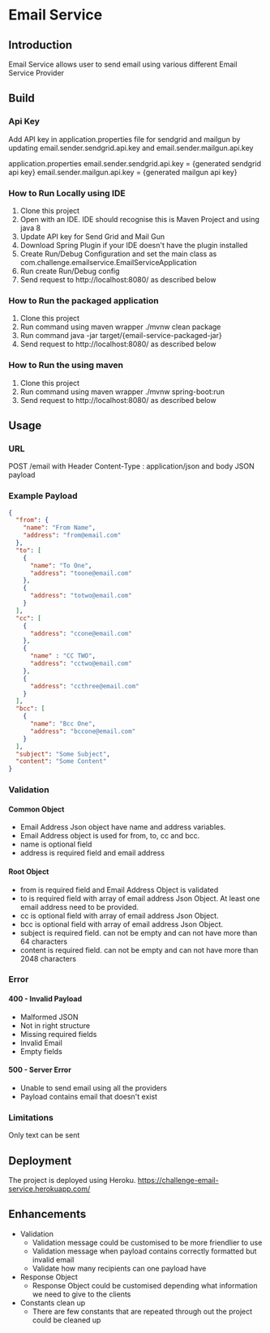 # Email Service
## Introduction
Email Service allows user to send email using various different Email Service Provider

## Build
### Api Key
Add API key in application.properties file for sendgrid and mailgun by updating email.sender.sendgrid.api.key and email.sender.mailgun.api.key

application.properties
email.sender.sendgrid.api.key = {generated sendgrid api key} 
email.sender.mailgun.api.key = {generated mailgun api key}

### How to Run Locally using IDE
1. Clone this project
2. Open with an IDE. IDE should recognise this is Maven Project and using java 8
3. Update API key for Send Grid and Mail Gun
4. Download Spring Plugin if your IDE doesn't have the plugin installed
5. Create Run/Debug Configuration and set the main class as com.challenge.emailservice.EmailServiceApplication
6. Run create Run/Debug config
7. Send request to http://localhost:8080/ as described below

### How to Run the packaged application
1. Clone this project
2. Run command using maven wrapper ./mvnw clean package
3. Run command java -jar target/{email-service-packaged-jar}
4. Send request to http://localhost:8080/ as described below

### How to Run the using maven
1. Clone this project
2. Run command using maven wrapper ./mvnw spring-boot:run
3. Send request to http://localhost:8080/ as described below

## Usage
### URL
POST /email with Header Content-Type : application/json and body JSON payload

### Example Payload
```JSON
{
  "from": {
    "name": "From Name",
    "address": "from@email.com"
  },
  "to": [
    {
      "name": "To One",
      "address": "toone@email.com"
    },
    {
      "address": "totwo@email.com"
    }
  ],
  "cc": [
    {
      "address": "ccone@email.com"
    },
    {
      "name" : "CC TWO",
      "address": "cctwo@email.com"
    },
    {
      "address": "ccthree@email.com"
    }
  ],
  "bcc": [
    {
      "name": "Bcc One",
      "address": "bccone@email.com"
    }
  ],
  "subject": "Some Subject",
  "content": "Some Content"
}
```

### Validation
#### Common Object
* Email Address Json object have name and address variables.
* Email Address object is used for from, to, cc and bcc.
* name is optional field
* address is required field and email address 

#### Root Object
* from is required field and Email Address Object is validated
* to is required field with array of email address Json Object. At least one email address need to be provided.
* cc is optional field with array of email address Json Object.
* bcc is optional field with array of email address Json Object.
* subject is required field. can not be empty and can not have more than 64 characters
* content is required field. can not be empty and can not have more than 2048 characters

### Error
#### 400 - Invalid Payload
* Malformed JSON
* Not in right structure
* Missing required fields
* Invalid Email
* Empty fields

#### 500 - Server Error
* Unable to send email using all the providers
* Payload contains email that doesn't exist

### Limitations
Only text can be sent

## Deployment
The project is deployed using Heroku.
https://challenge-email-service.herokuapp.com/

## Enhancements
* Validation
    * Validation message could be customised to be more friendlier to use
    * Validation message when payload contains correctly formatted but invalid email
    * Validate how many recipients can one payload have
* Response Object
    * Response Object could be customised depending what information we need to give to the clients
* Constants clean up
    * There are few constants that are repeated through out the project could be cleaned up
